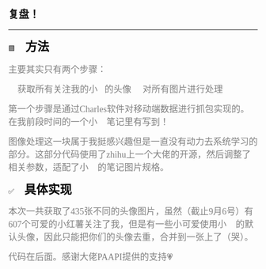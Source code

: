 <h2>复盘！</h2>

---- 
🟪 $\quad$<font size=5 color = "Black" face = "Kai">**方法**</font>

<font size=4 color = "grey" face = "HEI">主要其实只有两个步骤：

🧡  获取所有关注我的小🍠的头像
💜  对所有图片进行处理</font>

<font size=4 color = "grey" face = "HEI">第一个步骤是通过Charles软件对移动端数据进行抓包实现的。在我前段时间的一个小🍠 笔记里有写到！</font>

<font size=4 color = "grey" face = "HEI">图像处理这一块属于我挺感兴趣但是一直没有动力去系统学习的部分。这部分代码使用了zhihu上一个大佬的开源，然后调整了相关参数，适配了小🍠 的笔记图片规格。</font>


✅ $\quad$<font size=5 color = "Black" face = "Kai">**具体实现**</font>

<font size=4 color = "grey" face = "HEI">本次一共获取了435张不同的头像图片，虽然（截止9月6号）有607个可爱的小红薯关注了我，但是有一些小可爱使用小🍠 的默认头像，因此只能把你们的头像去重，合并到一张上了（哭）。</font>

<font size=4 color = "grey" face = "HEI">代码在后面。感谢大佬PAAPI提供的支持💗</font>

